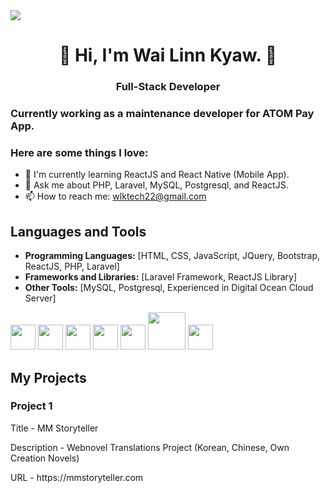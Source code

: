 <img src="https://png.pngtree.com/thumb_back/fh260/background/20210906/pngtree-ai-artificial-intelligence-starry-sky-portrait-blue-technology-banner-image_804237.jpg" />



<h1 align="center">👋 Hi, I'm Wai Linn Kyaw. 👋</h1>
<h3 align="center">Full-Stack Developer</h3>

### Currently working as a maintenance developer for ATOM Pay App.

### Here are some things I love:
- 🌱 I'm currently learning ReactJS and React Native (Mobile App).
- 💬 Ask me about PHP, Laravel, MySQL, Postgresql, and ReactJS.
- 📫 How to reach me: wlktech22@gmail.com

## Languages and Tools

- **Programming Languages:** [HTML, CSS, JavaScript, JQuery, Bootstrap, ReactJS, PHP, Laravel]
- **Frameworks and Libraries:** [Laravel Framework, ReactJS Library]
- **Other Tools:** [MySQL, Postgresql, Experienced in Digital Ocean Cloud Server]

<div style="display: inline:">
  <img src="https://cdn1.iconfinder.com/data/icons/programing-development-8/24/react_logo-512.png" width="40px" />
  <img src="https://e7.pngegg.com/pngimages/225/67/png-clipart-transparency-jquery-computer-icons-jquery-icon-blue-text.png" width="40px" />
  <img src="https://upload.wikimedia.org/wikipedia/commons/thumb/6/6a/JavaScript-logo.png/800px-JavaScript-logo.png" width="40px" />
  <img src="https://upload.wikimedia.org/wikipedia/commons/thumb/2/27/PHP-logo.svg/1280px-PHP-logo.svg.png" width="40px" />
  <img src="https://static-00.iconduck.com/assets.00/laravel-icon-497x512-uwybstke.png" width="40px" />
  <img src="https://upload.wikimedia.org/wikipedia/labs/8/8e/Mysql_logo.png" width="60px" />
  <img src="https://upload.wikimedia.org/wikipedia/commons/thumb/2/29/Postgresql_elephant.svg/993px-Postgresql_elephant.svg.png" width="40px" />
</div>


## My Projects

### Project 1
<p>Title - MM Storyteller</p>
<p>Description - Webnovel Translations Project (Korean, Chinese, Own Creation Novels)</p>
<p>URL - https://mmstoryteller.com</p>
